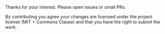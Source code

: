 Thanks for your interest. Please open issues or small PRs.

By contributing you agree your changes are licensed under the project license
(MIT + Commons Clause) and that you have the right to submit the work.
